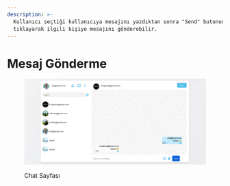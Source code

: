 ```yaml
---
description: >-
  Kullanıcı seçtiği kullanıcıya mesajını yazdıktan sonra "Send" butonuna
  tıklayarak ilgili kişiye mesajını gönderebilir.
---
```


# Mesaj Gönderme



<figure><img src="../.gitbook/assets/mesaj.png" alt=""><figcaption><p>Chat Sayfası</p></figcaption></figure>

